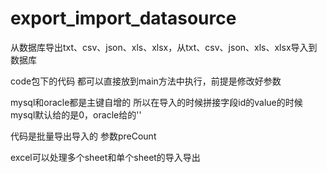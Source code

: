 # export_import_datasource
从数据库导出txt、csv、json、xls、xlsx，从txt、csv、json、xls、xlsx导入到数据库

code包下的代码 都可以直接放到main方法中执行，前提是修改好参数

mysql和oracle都是主键自增的 所以在导入的时候拼接字段id的value的时候 mysql默认给的是0，oracle给的''

代码是批量导出导入的 参数preCount

excel可以处理多个sheet和单个sheet的导入导出 
